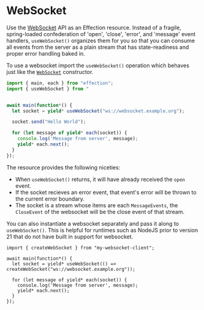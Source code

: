# WebSocket

Use the [WebSocket](https://developer.mozilla.org/en-US/docs/Web/API/WebSocket)
API as an Effection resource. Instead of a fragile, spring-loaded confederation
of 'open', 'close', 'error', and 'message' event handlers, `useWebSocket()`
organizes them for you so that you can consume all events from the server as a
plain stream that has state-readiness and proper error handling baked in.

To use a websocket import the `useWebSocket()` operation which behaves just like
the [`WebSocket`](https://developer.mozilla.org/en-US/docs/Web/API/WebSocket)
constructor.

```ts
import { main, each } from "effection";
import { useWebSocket } from "


await main(function*() {
  let socket = yield* useWebSocket("ws://websocket.example.org");

  socket.send("Hello World");

  for (let message of yield* each(socket)) {
    console.log('Message from server', message);
    yield* each.next();
  }
});
```

The resource provides the following niceties:

- When `useWebSocket()` returns, it will have already received the `open` event.
- If the socket recieves an error event, that event's error will be thrown to
  the current error boundary.
- The socket is a stream whose items are each `MessageEvents`, the `CloseEvent`
  of the websocket will be the close event of that stream.

You can also instantiate a websocket separately and pass it along to
`useWebSocket()`. This is helpful for runtimes such as NodeJS prior to version
21 that do not have built in support for websocket.

```
import { createWebSocket } from "my-websocket-client";

await main(function*() {
  let socket = yield* useWebSocket(() => createWebSocket("ws://websocket.example.org"));

  for (let message of yield* each(socket)) {
    console.log('Message from server', message);
    yield* each.next();
  }
});
```

